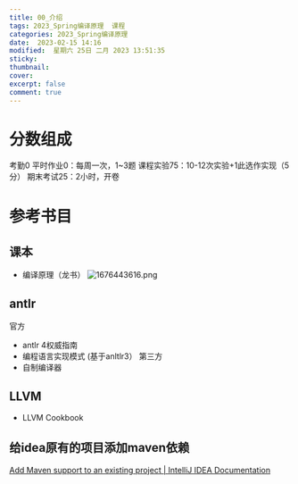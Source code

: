 ```yaml
---
title: 00_介绍
tags: 2023_Spring编译原理  课程
categories: 2023_Spring编译原理 
date:  2023-02-15 14:16
modified:  星期六 25日 二月 2023 13:51:35
sticky:
thumbnail:
cover: 
excerpt: false
comment: true
---
```




# 分数组成
考勤0
平时作业0：每周一次，1~3题
课程实验75：10-12次实验+1此选作实现（5分）
期末考试25：2小时，开卷
# 参考书目
## 课本
- 编译原理（龙书）
![1676443616.png](https://chillcharlie-img.oss-cn-hangzhou.aliyuncs.com/imgae/2023/02/15/16882970382b293e649ad4ee13b140d3_1676443616.png)

## antlr
官方
- antlr 4权威指南
- 编程语言实现模式 (基于anltlr3）
第三方
- 自制编译器

## LLVM
- LLVM Cookbook



## 给idea原有的项目添加maven依赖

[Add Maven support to an existing project | IntelliJ IDEA Documentation](https://www.jetbrains.com/help/idea/convert-a-regular-project-into-a-maven-project.html#add_maven_support)
